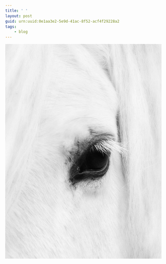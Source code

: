 ```yaml
---
title: ' '
layout: post
guid: urn:uuid:0e1aa3e2-5e9d-41ac-8f52-acf4f29228a2
tags:
    - blog
---
```


![Sunrise](/media/files/2017/4-30/head.jpg)
